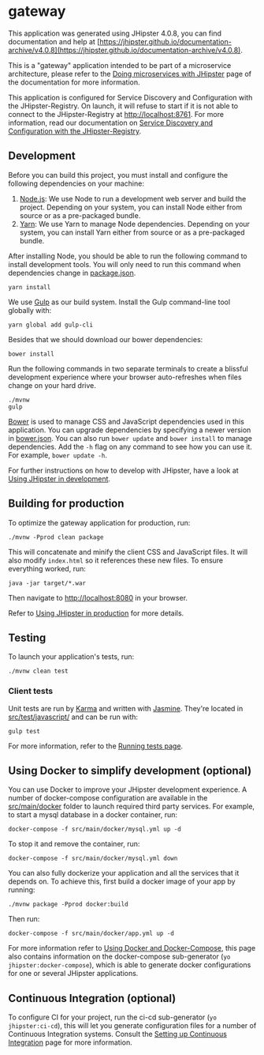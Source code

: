 # gateway

This application was generated using JHipster 4.0.8, you can find documentation and help
at [https://jhipster.github.io/documentation-archive/v4.0.8](https://jhipster.github.io/documentation-archive/v4.0.8).

This is a "gateway" application intended to be part of a microservice architecture, please refer to
the [Doing microservices with JHipster][] page of the documentation for more information.

This application is configured for Service Discovery and Configuration with the JHipster-Registry. On launch, it will
refuse to start if it is not able to connect to the JHipster-Registry at [http://localhost:8761](http://localhost:8761).
For more information, read our documentation on [Service Discovery and Configuration with the JHipster-Registry][].

## Development

Before you can build this project, you must install and configure the following dependencies on your machine:

1. [Node.js][]: We use Node to run a development web server and build the project.
   Depending on your system, you can install Node either from source or as a pre-packaged bundle.
2. [Yarn][]: We use Yarn to manage Node dependencies.
   Depending on your system, you can install Yarn either from source or as a pre-packaged bundle.

After installing Node, you should be able to run the following command to install development tools.
You will only need to run this command when dependencies change in [package.json](package.json).

    yarn install

We use [Gulp][] as our build system. Install the Gulp command-line tool globally with:

    yarn global add gulp-cli

Besides that we should download our bower dependencies:

    bower install

Run the following commands in two separate terminals to create a blissful development experience where your browser
auto-refreshes when files change on your hard drive.

    ./mvnw
    gulp

[Bower][] is used to manage CSS and JavaScript dependencies used in this application. You can upgrade dependencies by
specifying a newer version in [bower.json](bower.json). You can also run `bower update` and `bower install` to manage
dependencies.
Add the `-h` flag on any command to see how you can use it. For example, `bower update -h`.

For further instructions on how to develop with JHipster, have a look at [Using JHipster in development][].

## Building for production

To optimize the gateway application for production, run:

    ./mvnw -Pprod clean package

This will concatenate and minify the client CSS and JavaScript files. It will also modify `index.html` so it references
these new files.
To ensure everything worked, run:

    java -jar target/*.war

Then navigate to [http://localhost:8080](http://localhost:8080) in your browser.

Refer to [Using JHipster in production][] for more details.

## Testing

To launch your application's tests, run:

    ./mvnw clean test

### Client tests

Unit tests are run by [Karma][] and written with [Jasmine][]. They're located
in [src/test/javascript/](src/test/javascript/) and can be run with:

    gulp test

For more information, refer to the [Running tests page][].

## Using Docker to simplify development (optional)

You can use Docker to improve your JHipster development experience. A number of docker-compose configuration are
available in the [src/main/docker](src/main/docker) folder to launch required third party services.
For example, to start a mysql database in a docker container, run:

    docker-compose -f src/main/docker/mysql.yml up -d

To stop it and remove the container, run:

    docker-compose -f src/main/docker/mysql.yml down

You can also fully dockerize your application and all the services that it depends on.
To achieve this, first build a docker image of your app by running:

    ./mvnw package -Pprod docker:build

Then run:

    docker-compose -f src/main/docker/app.yml up -d

For more information refer to [Using Docker and Docker-Compose][], this page also contains information on the
docker-compose sub-generator (`yo jhipster:docker-compose`), which is able to generate docker configurations for one or
several JHipster applications.

## Continuous Integration (optional)

To configure CI for your project, run the ci-cd sub-generator (`yo jhipster:ci-cd`), this will let you generate
configuration files for a number of Continuous Integration systems. Consult the [Setting up Continuous Integration][]
page for more information.

[JHipster Homepage and latest documentation]: https://jhipster.github.io

[JHipster 4.0.8 archive]: https://jhipster.github.io/documentation-archive/v4.0.8

[Doing microservices with JHipster]: https://jhipster.github.io/documentation-archive/v4.0.8/microservices-architecture/

[Using JHipster in development]: https://jhipster.github.io/documentation-archive/v4.0.8/development/

[Service Discovery and Configuration with the JHipster-Registry]: https://jhipster.github.io/documentation-archive/v4.0.8/microservices-architecture/#jhipster-registry

[Using Docker and Docker-Compose]: https://jhipster.github.io/documentation-archive/v4.0.8/docker-compose

[Using JHipster in production]: https://jhipster.github.io/documentation-archive/v4.0.8/production/

[Running tests page]: https://jhipster.github.io/documentation-archive/v4.0.8/running-tests/

[Setting up Continuous Integration]: https://jhipster.github.io/documentation-archive/v4.0.8/setting-up-ci/


[Node.js]: https://nodejs.org/

[Yarn]: https://yarnpkg.org/

[Bower]: http://bower.io/

[Gulp]: http://gulpjs.com/

[BrowserSync]: http://www.browsersync.io/

[Karma]: http://karma-runner.github.io/

[Jasmine]: http://jasmine.github.io/2.0/introduction.html

[Protractor]: https://angular.github.io/protractor/

[Leaflet]: http://leafletjs.com/

[DefinitelyTyped]: http://definitelytyped.org/
